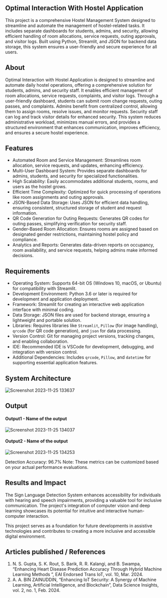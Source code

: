 ## Optimal Interaction With Hostel Application
This project is a comprehensive Hostel Management System designed to streamline and automate the management of hostel-related tasks. It includes separate dashboards for students, admins, and security, allowing efficient handling of room allocations, service requests, outing approvals, and visitor logs. Built using Python, Streamlit, and JSON for backend data storage, this system ensures a user-friendly and secure experience for all users.

## About
Optimal Interaction with Hostel Application is designed to streamline and automate daily hostel operations, offering a comprehensive solution for students, admins, and security staff. It enables efficient management of room allocations, service requests, complaints, and visitor logs. Through a user-friendly dashboard, students can submit room change requests, outing passes, and complaints. Admins benefit from centralized control, allowing them to assign rooms, resolve issues, and monitor requests. Security staff can log and track visitor details for enhanced security. This system reduces administrative workload, minimizes manual errors, and provides a structured environment that enhances communication, improves efficiency, and ensures a secure hostel experience.

## Features
* Automated Room and Service Management: Streamlines room allocation, service requests, and updates, enhancing efficiency.
* Multi-User Dashboard System: Provides separate dashboards for admins, students, and security for specialized functionalities.
* High Scalability: Easily accommodates additional students, rooms, and users as the hostel grows.
* Efficient Time Complexity: Optimized for quick processing of operations like room assignments and outing approvals.
* JSON-Based Data Storage: Uses JSON for efficient data handling, ensuring consistent, structured storage of student and request information.
* QR Code Generation for Outing Requests: Generates QR codes for outing passes, simplifying verification for security staff.
* Gender-Based Room Allocation: Ensures rooms are assigned based on designated gender restrictions, maintaining hostel policy and compliance.
* Analytics and Reports: Generates data-driven reports on occupancy, room availability, and service requests, helping admins make informed decisions.

## Requirements
* Operating System: Supports 64-bit OS (Windows 10, macOS, or Ubuntu) for compatibility with Streamlit.
* Development Environment: Python 3.6 or later is required for development and application deployment.
* Framework: Streamlit for creating an interactive web application interface with minimal coding.
* Data Storage: JSON files are used for backend storage, ensuring a lightweight and portable solution.
* Libraries: Requires libraries like `Streamlit`, `Pillow` (for image handling), `qrcode` (for QR code generation), and `json` for data processing.
* Version Control: Git for managing project versions, tracking changes, and enabling collaboration.
* IDE: Recommended IDE is VSCode for development, debugging, and integration with version control.
* Additional Dependencies: Includes `qrcode`, `Pillow`, and `datetime` for supporting essential application features.


## System Architecture
<!--Embed the system architecture diagram as shown below-->

![Screenshot 2023-11-25 133637](https://github.com/<<yourusername>>/Hand-Gesture-Recognition-System/assets/75235455/a60c11f3-0a11-47fb-ac89-755d5f45c995)


## Output

<!--Embed the Output picture at respective places as shown below as shown below-->
#### Output1 - Name of the output

![Screenshot 2023-11-25 134037](https://github.com/<<yourusername>>/Hand-Gesture-Recognition-System/assets/75235455/8c2b6b5c-5ed2-4ec4-b18e-5b6625402c16)

#### Output2 - Name of the output
![Screenshot 2023-11-25 134253](https://github.com/<<yourusername>>/Hand-Gesture-Recognition-System/assets/75235455/5e05c981-05ca-4aaa-aea2-d918dcf25cb7)

Detection Accuracy: 96.7%
Note: These metrics can be customized based on your actual performance evaluations.


## Results and Impact
<!--Give the results and impact as shown below-->
The Sign Language Detection System enhances accessibility for individuals with hearing and speech impairments, providing a valuable tool for inclusive communication. The project's integration of computer vision and deep learning showcases its potential for intuitive and interactive human-computer interaction.

This project serves as a foundation for future developments in assistive technologies and contributes to creating a more inclusive and accessible digital environment.

## Articles published / References
1. N. S. Gupta, S. K. Rout, S. Barik, R. R. Kalangi, and B. Swampa, “Enhancing Heart Disease Prediction Accuracy Through Hybrid Machine Learning Methods ”, EAI Endorsed Trans IoT, vol. 10, Mar. 2024.
2. A. A. BIN ZAINUDDIN, “Enhancing IoT Security: A Synergy of Machine Learning, Artificial Intelligence, and Blockchain”, Data Science Insights, vol. 2, no. 1, Feb. 2024.




